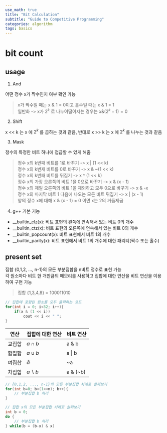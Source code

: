 ```yaml
---
use_math: true
title: "Bit Calculation"
subtitle: "Guide to Competitive Programming"
categories: algorithm
tags: basics
---
```


# bit count  
## usage  
1. And  

어떤 정수 x가 짝수인지 여부 확인 가능  
> x가 짝수일 때는 x & 1 = 0이고 홀수일 때는 x & 1 = 1  
> 일반화 -> x가 $2^k$ 로 나누어떨어지는 경우는 $x \& (2^k - 1) = 0$  
 
2. Shift  

x << k 는 x 에 $2^k$ 를 곱하는 것과 같음, 반대로 x >> k 는 x 에 $2^k$ 를 나누는 것과 같음  

3. Mask  

정수의 특정한 비트 하나에 접급할 수 있게 해줌  

> 정수 x의 k번째 비트를 1로 바꾸기 -> x | (1 << k)  
> 정수 x의 k번재 비트를 0로 바꾸기 -> x & ~(1 << k)  
> 정수 x의 k번째 비트를 뒤집기 -> x ^ (1 << k)  
> 정수 x의 가장 오른쪽의 비트 1을 0으로 바꾸기 -> x & (x - 1)  
> 정수 x의 제일 오른쪽의 비트 1을 제외하고 모두 0으로 바꾸기 -> x & -x  
> 정수 x의 마지막 비트 1 다음에 나오는 모든 비트 뒤집기 -> x | (x - 1)  
> 양의 정수 x에 대해 x & (x - 1) = 0 이면 x는 2의 거듭제곱  

4. g++ 기본 기능  

* __builtin_clz(x): 비트 표현의 왼쪽에 연속해서 있는 비트 0의 개수  
* __builtin_ctz(x): 비트 표현의 오른쪽에 연속해서 있는 비트 0의 개수  
* __builtin_popcount(x): 비트 표현에서 비트 1의 개수  
* __builtin_parity(x): 비트 표현에서 비트 1의 개수에 대한 패리티(짝수 또는 홀수)  

## present set  
집합 {0,1,2, ..., n-1}의 모든 부분집합을 n비트 정수로 표현 가능  
각 원소마다 비트 한 개만큼의 메모리를 사용하고 집합에 대한 연산을 비트 연산을 이용하여 구현 가능  
> 집합 {1,3,4,8} = 100011010  

```c++
// 집합에 포함된 원소를 모두 출력하는 코드
for(int i = 0; i<32; i++){
    if(x & (1 << i))
        cout << i << " ";
}
```

| 연산 | 집합에 대한 연산 | 비트 연산 |
|--|--|--|
| 교집합 | $a \cap b$ | a & b|
| 합집합 | $a \cup b$ | a \| b|
| 여집합 | $\bar{a}$ | ~a |
| 차집합 | $a \smallsetminus b$ | a & (~b) |

```c++
// {0,1,2, ..., n-1}의 모든 부분집합 차례로 살펴보기
for(int b=0; b<(1<<n); b++){
    // 부분집합 b 처리
}
```

```c++
// 집합 x의 모든 부분집합 차례로 살펴보기
int b = 0;
do {
    // 부분집합 b 처리
} while(b = (b-x) & x)
```  
